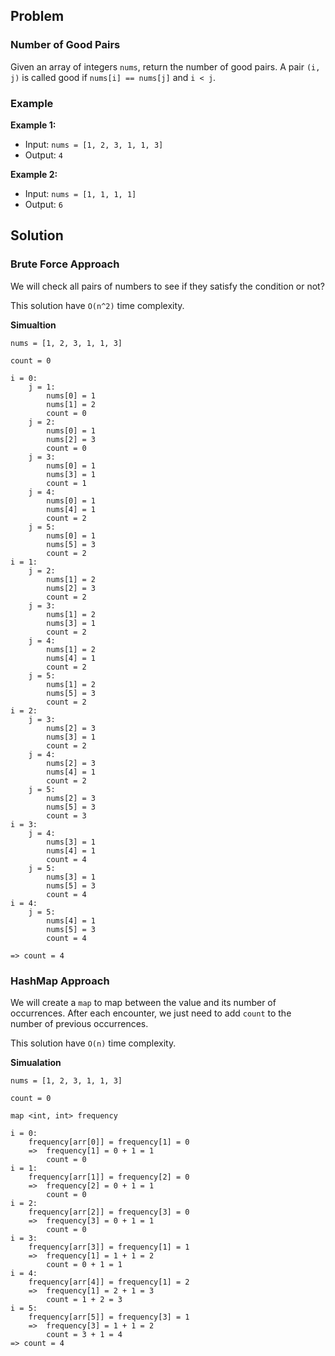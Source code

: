 ## Problem

### Number of Good Pairs

Given an array of integers `nums`, return the number of good pairs.
A pair `(i, j)` is called good if `nums[i] == nums[j]` and `i < j`.

### Example

**Example 1:**
- Input: `nums = [1, 2, 3, 1, 1, 3]`
- Output: `4`

**Example 2:**
- Input: `nums = [1, 1, 1, 1]`
- Output: `6`

## Solution
### Brute Force Approach

We will check all pairs of numbers to see if they satisfy the condition or not?

This solution have `O(n^2)` time complexity.

**Simualtion**

`nums = [1, 2, 3, 1, 1, 3]`

`count = 0`

    i = 0:
        j = 1: 
            nums[0] = 1
            nums[1] = 2
            count = 0
        j = 2:
            nums[0] = 1
            nums[2] = 3
            count = 0
        j = 3:
            nums[0] = 1
            nums[3] = 1
            count = 1
        j = 4: 
            nums[0] = 1
            nums[4] = 1
            count = 2
        j = 5:
            nums[0] = 1
            nums[5] = 3
            count = 2
    i = 1:
        j = 2:
            nums[1] = 2
            nums[2] = 3
            count = 2
        j = 3:
            nums[1] = 2
            nums[3] = 1
            count = 2
        j = 4:
            nums[1] = 2
            nums[4] = 1
            count = 2
        j = 5:
            nums[1] = 2
            nums[5] = 3
            count = 2
    i = 2:
        j = 3:
            nums[2] = 3
            nums[3] = 1
            count = 2
        j = 4:
            nums[2] = 3
            nums[4] = 1
            count = 2
        j = 5:
            nums[2] = 3
            nums[5] = 3
            count = 3
    i = 3:
        j = 4:
            nums[3] = 1
            nums[4] = 1
            count = 4
        j = 5:
            nums[3] = 1
            nums[5] = 3
            count = 4
    i = 4:
        j = 5:
            nums[4] = 1
            nums[5] = 3
            count = 4
    
`=> count = 4`

### HashMap Approach

We will create a `map` to map between the value and its number of occurrences. After each encounter, we just need to add `count` to the number of previous occurrences.

This solution have `O(n)` time complexity.

**Simualation**

`nums = [1, 2, 3, 1, 1, 3]`

`count = 0`

`map <int, int> frequency`

    i = 0:
        frequency[arr[0]] = frequency[1] = 0
        =>  frequency[1] = 0 + 1 = 1
            count = 0
    i = 1:
        frequency[arr[1]] = frequency[2] = 0
        =>  frequency[2] = 0 + 1 = 1
            count = 0
    i = 2:
        frequency[arr[2]] = frequency[3] = 0
        =>  frequency[3] = 0 + 1 = 1
            count = 0
    i = 3:
        frequency[arr[3]] = frequency[1] = 1
        =>  frequency[1] = 1 + 1 = 2
            count = 0 + 1 = 1
    i = 4:
        frequency[arr[4]] = frequency[1] = 2
        =>  frequency[1] = 2 + 1 = 3
            count = 1 + 2 = 3
    i = 5:
        frequency[arr[5]] = frequency[3] = 1
        =>  frequency[3] = 1 + 1 = 2
            count = 3 + 1 = 4
    => count = 4

